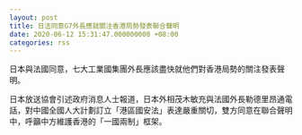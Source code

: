 ```yaml
---
layout: post
title: 日法同意G7外長應就關注香港局勢發表聯合聲明
date: 2020-06-12 15:31:47.000000000 +08:00
categories: rss
---
```


日本與法國同意，七大工業國集團外長應該盡快就他們對香港局勢的關注發表聲明。

日本放送協會引述政府消息人士報道，日本外相茂木敏充與法國外長勒德里昂通電話，對中國全國人大計劃訂立「港區國安法」表達嚴重關切，雙方同意在聯合聲明中，呼籲中方維護香港的「一國兩制」框架。
